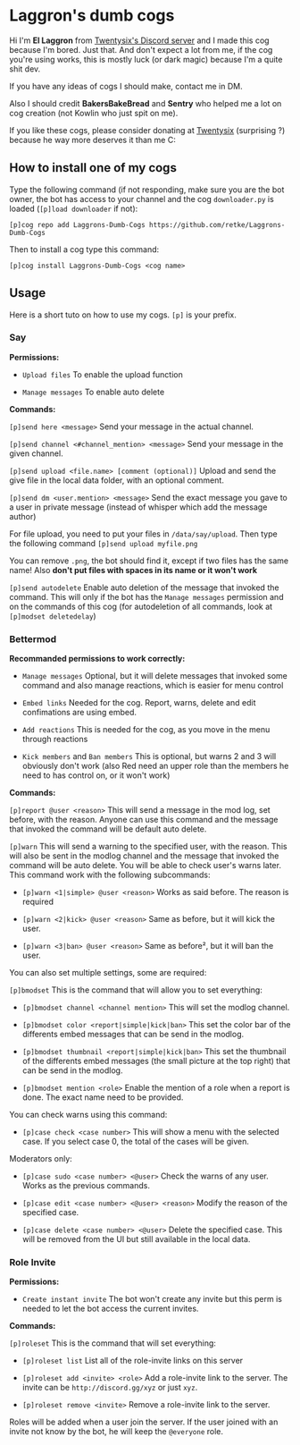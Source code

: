 # Laggron's dumb cogs

Hi I'm **El Laggron** from [Twentysix's Discord server](https://discord.gg/red) and I made this cog because I'm bored. Just that. And don't expect a lot from me, if the cog you're using works, this is mostly luck (or dark magic) because I'm a quite shit dev. 

If you have any ideas of cogs I should make, contact me in DM. 

Also I should credit **BakersBakeBread** and **Sentry** who helped me a lot on cog creation (not Kowlin who just spit on me).

If you like these cogs, please consider donating at [Twentysix](https://www.patreon.com/Twentysix26) (surprising ?) because he way more deserves it than me C:

## How to install one of my cogs

Type the following command (if not responding, make sure you are the bot owner, the bot has access to your channel and the cog `downloader.py` is loaded (`[p]load downloader` if not):

`[p]cog repo add Laggrons-Dumb-Cogs https://github.com/retke/Laggrons-Dumb-Cogs`

Then to install a cog type this command:

`[p]cog install Laggrons-Dumb-Cogs <cog name>`

## Usage

Here is a short tuto on how to use my cogs. `[p]` is your prefix.

### Say

**Permissions:**

- `Upload files` To enable the upload function

- `Manage messages` To enable auto delete

**Commands:**

`[p]send here <message>` Send your message in the actual channel.

`[p]send channel <#channel_mention> <message>` Send your message in the given channel.

`[p]send upload <file.name> [comment (optional)]` Upload and send the give file in the local data folder, with an optional comment.

`[p]send dm <user.mention> <message>` Send the exact message you gave to a user in private message (instead of whisper which add the message author)

For file upload, you need to put your files in `/data/say/upload`. Then type the following command `[p]send upload myfile.png`

You can remove `.png`, the bot should find it, except if two files has the same name! Also **don't put files with spaces in its name or it won't work**

`[p]send autodelete` Enable auto deletion of the message that invoked the command. This will only if the bot has the `Manage messages` permission and on the commands of this cog (for autodeletion of all commands, look at `[p]modset deletedelay`)

### Bettermod

**Recommanded permissions to work correctly:**

- `Manage messages` Optional, but it will delete messages that invoked some command and also manage reactions, which is easier for menu control

- `Embed links` Needed for the cog. Report, warns, delete and edit confimations are using embed.

- `Add reactions` This is needed for the cog, as you move in the menu through reactions

- `Kick members` and `Ban members` This is optional, but warns 2 and 3 will obviously don't work (also Red need an upper role than the members he need to has control on, or it won't work)

**Commands:**

`[p]report @user <reason>` This will send a message in the mod log, set before, with the reason. Anyone can use this command and the message that invoked the command will be default auto delete.

`[p]warn` This will send a warning to the specified user, with the reason. This will also be sent in the modlog channel and the message that invoked the command will be auto delete. You will be able to check user's warns later. This command work with the following subcommands:

- `[p]warn <1|simple> @user <reason>` Works as said before. The reason is required

- `[p]warn <2|kick> @user <reason>` Same as before, but it will kick the user.

- `[p]warn <3|ban> @user <reason>` Same as before², but it will ban the user.

You can also set multiple settings, some are required:

`[p]bmodset` This is the command that will allow you to set everything:

- `[p]bmodset channel <channel mention>` This will set the modlog channel.

- `[p]bmodset color <report|simple|kick|ban>` This set the color bar of the differents embed messages that can be send in the modlog.

-  `[p]bmodset thumbnail <report|simple|kick|ban>` This set the thumbnail of the differents embed messages (the small picture at the top right) that can be send in the modlog.

- `[p]bmodset mention <role>` Enable the mention of a role when a report is done. The exact name need to be provided.

You can check warns using this command:

- `[p]case check <case number>` This will show a menu with the selected case. If you select case 0, the total of the cases will be given.

Moderators only:

- `[p]case sudo <case number> <@user>` Check the warns of any user. Works as the previous commands.

- `[p]case edit <case number> <@user> <reason>` Modify the reason of the specified case.

- `[p]case delete <case number> <@user>` Delete the specified case. This will be removed from the UI but still available in the local data.

### Role Invite

**Permissions:**

- `Create instant invite` The bot won't create any invite but this perm is needed to let the bot access the current invites.

**Commands:**

`[p]roleset` This is the command that will set everything:

- `[p]roleset list` List all of the role-invite links on this server

- `[p]roleset add <invite> <role>` Add a role-invite link to the server. The invite can be `http://discord.gg/xyz` or just `xyz`.

- `[p]roleset remove <invite>` Remove a role-invite link to the server.

Roles will be added when a user join the server. If the user joined with an invite not know by the bot, he will keep the `@everyone` role.
